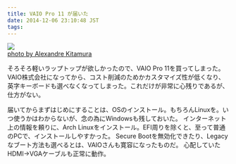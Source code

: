 ```yaml
---
title: VAIO Pro 11 が届いた
date: 2014-12-06 23:10:48 JST
tags: 
---
```


[![](http://farm3.staticflickr.com/2644/4002630844_4bbbac981c.jpg)](http://www.flickr.com/photos/26196299@N00/4002630844)  
[photo by Alexandre Kitamura](http://www.flickr.com/photos/26196299@N00/4002630844)

そろそろ軽いラップトップが欲しかったので、VAIO Pro 11を買ってしまった。VAIO株式会社になってから、コスト削減のためかカスタマイズ性が低くなり、英字キーボードも選べなくなってしまった。これだけが非常に心残りであるが、仕方がない。

届いてからまずはじめにすることは、OSのインストール。もちろんLinuxを。いつ使うかはわからないが、念の為にWindowsも残しておいた。
インターネット上の情報を頼りに、Arch Linuxをインストール。EFI周りを除くと、至って普通のPCで、インストールしやすかった。
Secure Bootを無効化できたり、Legacyなブート方法も選べるとは、VAIOさんも寛容になったものだ。
心配していたHDMI\->VGAケーブルも正常に動作。

